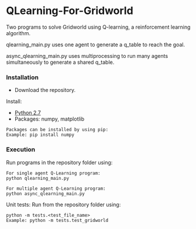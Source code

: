 # QLearning-For-Gridworld
Two programs to solve Gridworld using Q-learning, a reinforcement learning algorithm.

qlearning_main.py uses one agent to generate a q_table to reach the goal.

async_qlearning_main.py uses multiprocessing to run many agents simultaneously to generate a shared q_table.

### Installation
* Download the repository.

Install:
* [Python 2.7](https://www.python.org/downloads/)
* Packages: numpy, matplotlib
```
Packages can be installed by using pip:
Example: pip install numpy
```

### Execution
Run programs in the repository folder using:
```
For single agent Q-Learning program:
python qlearning_main.py

For multiple agent Q-Learning program:
python async_qlearning_main.py
```

Unit tests:
Run from the repository folder using:
```
python -m tests.<test_file_name>
Example: python -m tests.test_gridworld
```
